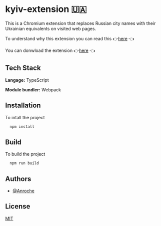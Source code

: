 
# kyiv-extension 🇺🇦

This is a Chromium extension that replaces Russian city names with their Ukrainian equivalents on visited web pages.

To understand why this extension you can read this 👉[here](https://medium.com/@anroche/project-kyiv-extension-chrome-f320dc1998b9) 👈

You can donwload the extension 👉[here](https://chrome.google.com/webstore/detail/kyiv/fgnhdgdeegeglnhadphalgkbijbldogm) 👈

## Tech Stack

**Langage:** TypeScript

**Module bundler:** Webpack


## Installation

To intall the project

```bash
  npm install 
```
    
## Build

To build the project 

```bash
  npm run build
```
## Authors

- [@Anroche](https://github.com/anroche)

## License

[MIT](https://choosealicense.com/licenses/mit/)

